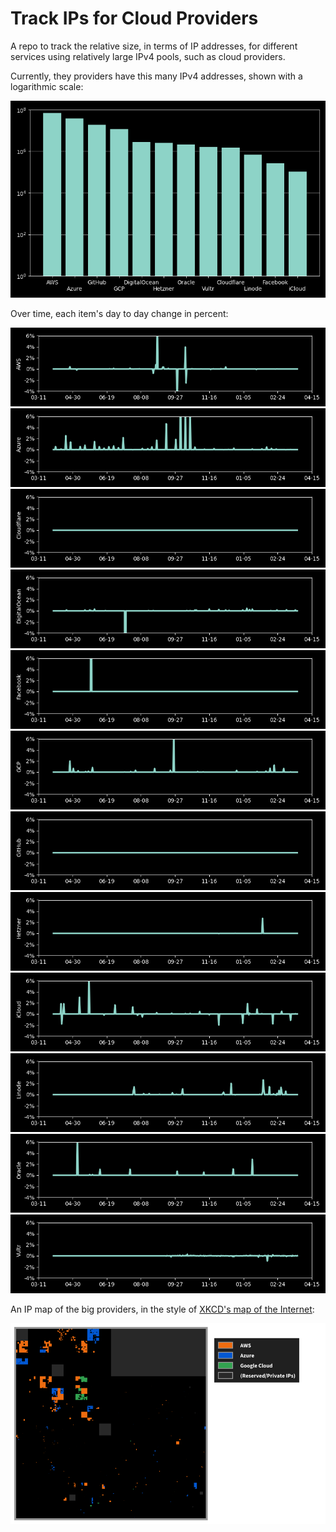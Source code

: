 # Track IPs for Cloud Providers

A repo to track the relative size, in terms of IP addresses, for different services using relatively large IPv4 pools, such as cloud providers.

Currently, they providers have this many IPv4 addresses, shown with a logarithmic scale:

![Compared](images/main.png)

Over time, each item's day to day change in percent:

![aws](images/history_aws.png)<br>
![azure](images/history_azure.png)<br>
![cloudflare](images/history_cloudflare.png)<br>
![digitalocean](images/history_digitalocean.png)<br>
![facebook](images/history_facebook.png)<br>
![google](images/history_google.png)<br>
![github](images/history_github.png)<br>
![hetzner](images/history_hetzner.png)<br>
![icloudprov](images/history_icloudprov.png)<br>
![linode](images/history_linode.png)<br>
![oracle](images/history_oracle.png)<br>
![vultr](images/history_vultr.png)<br>


An IP map of the big providers, in the style of [XKCD's map of the Internet](https://xkcd.com/195/):

![map](images/map.png)
